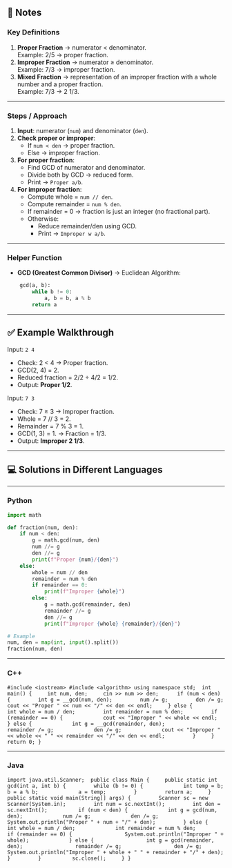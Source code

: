 ## 📒 Notes

### **Key Definitions**

1. **Proper Fraction** → numerator < denominator.  
    Example: 2/5 → proper fraction.
2. **Improper Fraction** → numerator ≥ denominator.  
    Example: 7/3 → improper fraction.
3. **Mixed Fraction** → representation of an improper fraction with a whole number and a proper fraction.  
    Example: 7/3 → 2 1/3.

---

### **Steps / Approach**

1. **Input**: numerator (`num`) and denominator (`den`).
2. **Check proper or improper**:
    - If `num < den` → proper fraction.
    - Else → improper fraction.
3. **For proper fraction**:
    - Find GCD of numerator and denominator.
    - Divide both by GCD → reduced form.
    - Print → `Proper a/b`.
4. **For improper fraction**:
    - Compute whole = `num // den`.
    - Compute remainder = `num % den`.
    - If remainder = 0 → fraction is just an integer (no fractional part).
    - Otherwise:
        - Reduce remainder/den using GCD.
        - Print → `Improper w a/b`.

---

### **Helper Function**

- **GCD (Greatest Common Divisor)** → Euclidean Algorithm:
    
```python
    gcd(a, b):     
	    while b != 0:         
		    a, b = b, a % b     
	    return a
```

---

## ✅ Example Walkthrough

Input: `2 4`

- Check: 2 < 4 → Proper fraction.
- GCD(2, 4) = 2.
- Reduced fraction = 2/2 ÷ 4/2 = 1/2.
- Output: **Proper 1/2**.

Input: `7 3`

- Check: 7 ≥ 3 → Improper fraction.
- Whole = 7 // 3 = 2.
- Remainder = 7 % 3 = 1.
- GCD(1, 3) = 1. → Fraction = 1/3.
- Output: **Improper 2 1/3**.

---

## 💻 Solutions in Different Languages

---

### **Python**

```py
import math

def fraction(num, den):
    if num < den:
        g = math.gcd(num, den)
        num //= g
        den //= g
        print(f"Proper {num}/{den}")
    else:
        whole = num // den
        remainder = num % den
        if remainder == 0:
            print(f"Improper {whole}")
        else:
            g = math.gcd(remainder, den)
            remainder //= g
            den //= g
            print(f"Improper {whole} {remainder}/{den}")

# Example
num, den = map(int, input().split())
fraction(num, den)

```
---

### **C++**

`#include <iostream> #include <algorithm> using namespace std;  int main() {     int num, den;     cin >> num >> den;      if (num < den) {         int g = __gcd(num, den);         num /= g;         den /= g;         cout << "Proper " << num << "/" << den << endl;     } else {         int whole = num / den;         int remainder = num % den;         if (remainder == 0) {             cout << "Improper " << whole << endl;         } else {             int g = __gcd(remainder, den);             remainder /= g;             den /= g;             cout << "Improper " << whole << " " << remainder << "/" << den << endl;         }     }      return 0; }`

---

### **Java**

`import java.util.Scanner;  public class Main {     public static int gcd(int a, int b) {         while (b != 0) {             int temp = b;             b = a % b;             a = temp;         }         return a;     }      public static void main(String[] args) {         Scanner sc = new Scanner(System.in);         int num = sc.nextInt();         int den = sc.nextInt();          if (num < den) {             int g = gcd(num, den);             num /= g;             den /= g;             System.out.println("Proper " + num + "/" + den);         } else {             int whole = num / den;             int remainder = num % den;             if (remainder == 0) {                 System.out.println("Improper " + whole);             } else {                 int g = gcd(remainder, den);                 remainder /= g;                 den /= g;                 System.out.println("Improper " + whole + " " + remainder + "/" + den);             }         }          sc.close();     } }`